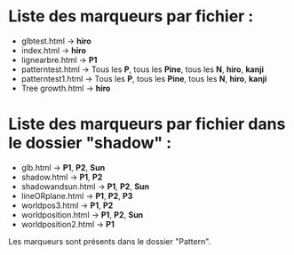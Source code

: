 # Liste des marqueurs par fichier :
* glbtest.html -> **hiro**
* index.html -> **hiro**
* lignearbre.html -> **P1**
* patterntest.html -> Tous les **P**, tous les **Pine**, tous les **N**, **hiro**, **kanji**
* patterntest1.html -> Tous les **P**, tous les **Pine**, tous les **N**, **hiro**, **kanji**
* Tree growth.html -> **hiro**

# Liste des marqueurs par fichier dans le dossier "shadow" :
* glb.html -> **P1**, **P2**, **Sun**
* shadow.html -> **P1**, **P2**
* shadowandsun.html -> **P1**, **P2**, **Sun**
* lineORplane.html -> **P1**, **P2**, **P3**
* worldpos3.html -> **P1**, **P2**
* worldposition.html -> **P1**, **P2**, **Sun**
* worldposition2.html -> **P1**

Les marqueurs sont présents dans le dossier "Pattern".